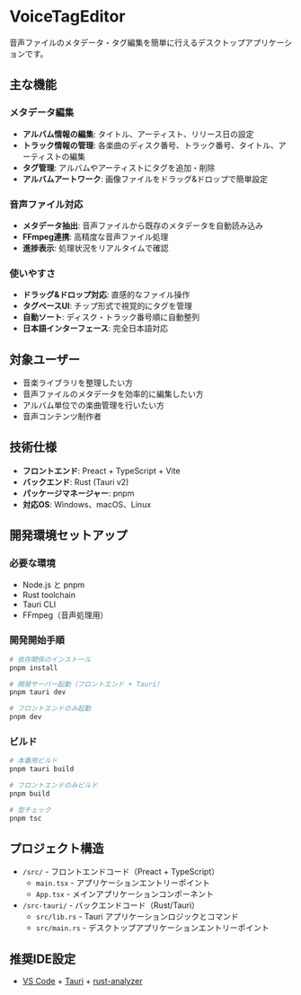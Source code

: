 # VoiceTagEditor

音声ファイルのメタデータ・タグ編集を簡単に行えるデスクトップアプリケーションです。

## 主な機能

### メタデータ編集
- **アルバム情報の編集**: タイトル、アーティスト、リリース日の設定
- **トラック情報の管理**: 各楽曲のディスク番号、トラック番号、タイトル、アーティストの編集
- **タグ管理**: アルバムやアーティストにタグを追加・削除
- **アルバムアートワーク**: 画像ファイルをドラッグ&ドロップで簡単設定

### 音声ファイル対応
- **メタデータ抽出**: 音声ファイルから既存のメタデータを自動読み込み
- **FFmpeg連携**: 高精度な音声ファイル処理
- **進捗表示**: 処理状況をリアルタイムで確認

### 使いやすさ
- **ドラッグ&ドロップ対応**: 直感的なファイル操作
- **タグベースUI**: チップ形式で視覚的にタグを管理
- **自動ソート**: ディスク・トラック番号順に自動整列
- **日本語インターフェース**: 完全日本語対応

## 対象ユーザー

- 音楽ライブラリを整理したい方
- 音声ファイルのメタデータを効率的に編集したい方
- アルバム単位での楽曲管理を行いたい方
- 音声コンテンツ制作者

## 技術仕様

- **フロントエンド**: Preact + TypeScript + Vite
- **バックエンド**: Rust (Tauri v2)
- **パッケージマネージャー**: pnpm
- **対応OS**: Windows、macOS、Linux

## 開発環境セットアップ

### 必要な環境
- Node.js と pnpm
- Rust toolchain
- Tauri CLI
- FFmpeg（音声処理用）

### 開発開始手順

```bash
# 依存関係のインストール
pnpm install

# 開発サーバー起動（フロントエンド + Tauri）
pnpm tauri dev

# フロントエンドのみ起動
pnpm dev
```

### ビルド

```bash
# 本番用ビルド
pnpm tauri build

# フロントエンドのみビルド
pnpm build

# 型チェック
pnpm tsc
```

## プロジェクト構造

- `/src/` - フロントエンドコード（Preact + TypeScript）
  - `main.tsx` - アプリケーションエントリーポイント
  - `App.tsx` - メインアプリケーションコンポーネント
- `/src-tauri/` - バックエンドコード（Rust/Tauri）
  - `src/lib.rs` - Tauri アプリケーションロジックとコマンド
  - `src/main.rs` - デスクトップアプリケーションエントリーポイント

## 推奨IDE設定

- [VS Code](https://code.visualstudio.com/) + [Tauri](https://marketplace.visualstudio.com/items?itemName=tauri-apps.tauri-vscode) + [rust-analyzer](https://marketplace.visualstudio.com/items?itemName=rust-lang.rust-analyzer)

